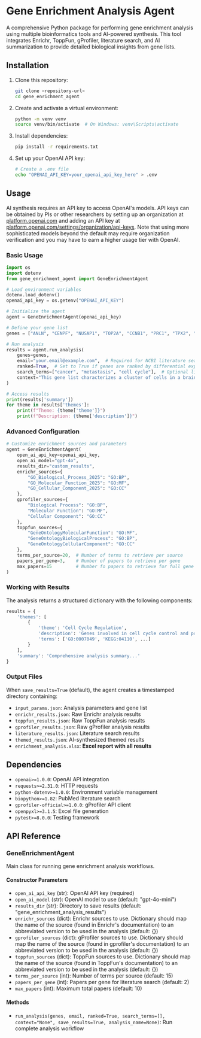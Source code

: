 # Gene Enrichment Analysis Agent

A comprehensive Python package for performing gene enrichment analysis using multiple bioinformatics tools and AI-powered synthesis. This tool integrates Enrichr, ToppFun, gProfiler, literature search, and AI summarization to provide detailed biological insights from gene lists.

## Installation

1. Clone this repository:
   ```bash
   git clone <repository-url>
   cd gene_enrichment_agent
   ```

2. Create and activate a virtual environment:
   ```bash
   python -m venv venv
   source venv/bin/activate  # On Windows: venv\Scripts\activate
   ```

3. Install dependencies:
   ```bash
   pip install -r requirements.txt
   ```

4. Set up your OpenAI API key:
   ```bash
   # Create a .env file
   echo "OPENAI_API_KEY=your_openai_api_key_here" > .env
   ```

## Usage
AI synthesis requires an API key to access OpenAI's models. API keys can be obtained by PIs or other researchers by setting up an organization at [platform.openai.com](https://platform.openai.com) and adding an API key at [platform.openai.com/settings/organization/api-keys](https://platform.openai.com/settings/organization/api-keys). Note that using more sophisticated models beyond the default may require organization verification and you may have to earn a higher usage tier with OpenAI.

### Basic Usage

```python
import os
import dotenv
from gene_enrichment_agent import GeneEnrichmentAgent

# Load environment variables
dotenv.load_dotenv()
openai_api_key = os.getenv("OPENAI_API_KEY")

# Initialize the agent
agent = GeneEnrichmentAgent(openai_api_key)

# Define your gene list
genes = ["ANLN", "CENPF", "NUSAP1", "TOP2A", "CCNB1", "PRC1", "TPX2", "UBE2C", "BIRC5"]

# Run analysis
results = agent.run_analysis(
    genes=genes,
    email="your.email@example.com",  # Required for NCBI literature search
    ranked=True,  # Set to True if genes are ranked by differential expression
    search_terms=["cancer", "metastasis", "cell cycle"],  # Optional literature search terms
    context="This gene list characterizes a cluster of cells in a brain metastasis"
)

# Access results
print(results['summary'])
for theme in results['themes']:
    print(f"Theme: {theme['theme']}")
    print(f"Description: {theme['description']}")
```

### Advanced Configuration

```python
# Customize enrichment sources and parameters
agent = GeneEnrichmentAgent(
    open_ai_api_key=openai_api_key,
    open_ai_model="gpt-4o",
    results_dir="custom_results",
    enrichr_sources={
        "GO_Biological_Process_2025": "GO:BP",
        "GO_Molecular_Function_2025": "GO:MF",
        "GO_Cellular_Component_2025": "GO:CC"
    },
    gprofiler_sources={
        "Biological Process": "GO:BP",
        "Molecular Function": "GO:MF",
        "Cellular Component": "GO:CC"
    },
    toppfun_sources={
        "GeneOntologyMolecularFunction": "GO:MF",
        "GeneOntologyBiologicalProcess": "GO:BP",
        "GeneOntologyCellularComponent": "GO:CC"
    },
    terms_per_source=20,  # Number of terms to retrieve per source
    papers_per_gene=3,    # Number of papers to retrieve per gene
    max_papers=15         # Number fo papers to retrieve for full gene list
)
```

### Working with Results

The analysis returns a structured dictionary with the following components:

```python
results = {
    'themes': [
        {
            'theme': 'Cell Cycle Regulation',
            'description': 'Genes involved in cell cycle control and progression...',
            'terms': ['GO:0007049', 'KEGG:04110', ...]
        }
    ],
    'summary': 'Comprehensive analysis summary...'
}
```

### Output Files

When `save_results=True` (default), the agent creates a timestamped directory containing:

- `input_params.json`: Analysis parameters and gene list
- `enrichr_results.json`: Raw Enrichr analysis results
- `toppfun_results.json`: Raw ToppFun analysis results  
- `gprofiler_results.json`: Raw gProfiler analysis results
- `literature_results.json`: Literature search results
- `themed_results.json`: AI-synthesized themed results
- `enrichment_analysis.xlsx`: **Excel report with all results**

## Dependencies

- `openai>=1.0.0`: OpenAI API integration
- `requests>=2.31.0`: HTTP requests
- `python-dotenv>=1.0.0`: Environment variable management
- `biopython>=1.82`: PubMed literature search
- `gprofiler-official>=1.0.0`: gProfiler API client
- `openpyxl>=3.1.5`: Excel file generation
- `pytest>=8.0.0`: Testing framework

## API Reference

### GeneEnrichmentAgent

Main class for running gene enrichment analysis workflows.

#### Constructor Parameters

- `open_ai_api_key` (str): OpenAI API key (required)
- `open_ai_model` (str): OpenAI model to use (default: "gpt-4o-mini")
- `results_dir` (str): Directory to save results (default: "gene_enrichment_analysis_results")
- `enrichr_sources` (dict): Enrichr sources to use. Dictionary should map the name of the source (found in Enrichr's documentation) to an abbreviated version to be used in the analysis (default: {})
- `gprofiler_sources` (dict): gProfiler sources to use. Dictionary should map the name of the source (found in gprofiler's documentation) to an abbreviated version to be used in the analysis (default: {})
- `toppfun_sources` (dict): ToppFun sources to use. Dictionary should map the name of the source (found in ToppFun's documentation) to an abbreviated version to be used in the analysis (default: {})
- `terms_per_source` (int): Number of terms per source (default: 15)
- `papers_per_gene` (int): Papers per gene for literature search (default: 2)
- `max_papers` (int): Maximum total papers (default: 10)

#### Methods

- `run_analysis(genes, email, ranked=True, search_terms=[], context="None", save_results=True, analysis_name=None)`: Run complete analysis workflow